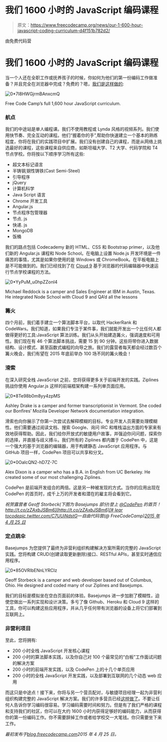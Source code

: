 # 我们 1600 小时的 JavaScript 编码课程

> 原文：<https://www.freecodecamp.org/news/our-1-600-hour-javascript-coding-curriculum-d4f151b782d2/>

由免费代码营

# 我们 1600 小时的 JavaScript 编码课程

当一个人还在全职工作或抚养孩子的时候，你如何为他们的第一份编码工作做准备？并且完全在浏览器中完成？免费的？嗯，[我们是这样做的](http://www.freecodecamp.com/):

![0*7I8HWGjrmBAnxcmQ](img/a9205cb5a6c044dcefacdc531842ef24.png)

Free Code Camp’s full 1,600 hour JavaScript curriculum.

### 航点

我们的中途站是单人编程课。我们不使用教程或 Lynda 风格的视频系列。我们使用快节奏、完全互动的课程。他们“握着你的手”,帮助你快速建立一个基本的熟练程度，你将在我们的实践项目中扩展。我们没有创建自己的课程，而是从网络上挑选最好的课程，这些课程来自供应商，如斯坦福大学、T2 大学、代码学院和 T4 节点学校。你将按以下顺序学习所有这些:

*   超文本标记语言
*   半铸钢ˌ钢性铸铁(Cast Semi-Steel)
*   引导程序
*   jQuery
*   计算机科学
*   Java Script 语言
*   Chrome 开发工具
*   Angular.js
*   节点程序包管理器
*   节点. js
*   快递. js
*   MongoDB
*   饭桶

我们的路点包括 Codecademy 新的 HTML、CSS 和 Bootstrap primer，以及他们新的 Angular.js 课程和 Node School。在电脑上设置 Node.js 开发环境是一件痛苦的事情，尤其是如果你使用的是 Windows 或 ChromeBook。在平板电脑上是不可能做到的。我们已经找到了在 [Cloud 9](http://c9.io/) 基于浏览器的代码编辑器中快速运行节点学校课程的方法。

![0*YyPuM_u0hpZZonI4](img/5c67b4193b9953d0a2481afe74eabe86.png)

Michael Reddock is a camper and Sales Engineer at IBM in Austin, Texas. He integrated Node School with Cloud 9 and QA’d all the lessons

### 篝火

四个月前，我们着手建立一个算法脚本平台，以取代 HackerRank 和 CodeWars。我们知道，如果我们专注于某件事，我们就能开发出一个比任何人都做得更好的工具:JavaScript 算法训练。我们从头开始建造篝火，强调速度和可用性。我们现在有 46 个算法脚本挑战，需要 15 到 90 分钟。这些将带你进入数据结构、设计模式、甚至函数式编程的向导之旅。我们的露营者每天都会经过数百个篝火晚会，我们有望在 2015 年底前举办 100 场不同的篝火晚会！

### 滑索

在深入研究全栈 JavaScript 之前，您将获得更多关于前端开发的实践。Ziplines 挑战你使用 Angular.js 这样的前端框架构建一系列单页面应用。

![0*8Te98b0m8yy4zpMS](img/d4ed5b4556f201448fc01db9dba933fd.png)

Ashley Drake is a camper and former transcriptionist in Vermont. She coded our Bonfires’ Mozilla Developer Network documentation integration.

滑索也向你展示了你第一次尝试去解释模糊的目标。专业开发人员需要处理模糊性。他们需要通过阅读文档、搜索 Google、询问 IRC 和堆栈溢出方面的专家来有效地获得帮助。因此，我们给你开放式的敏捷用户故事，并强迫你问问题，探索你的选择，并直接与歧义搏斗。我们所有的 Ziplines 都内置于 CodePen 中，这是一个强大的基于浏览器的编辑器，用于构建静态 JavaScript 应用程序。与 GitHub 项目一样，CodePen 项目可以共享和分叉。

![0*0OaIcQN2-hD7Z-7C](img/d5e2e57243701965a0e930d9cc9823d2.png)

Alex Dixon is a camper who has a B.A. in English from UC Berkeley. He created some of our most challenging Ziplines.

CodePen 是前端开发组合的两倍。这是另一种被发现的方式。当你的应用出现在 CodePen 的首页时，成千上万的开发者和潜在的雇主将会看到它。

*祝贺露营者 Geoff Storbeck(下图为 Basejumps 部分)登上 [@CodePen](https://twitter.com/CodePen) 的首页！[http://t.co/zZAxbJSBm6](http://t.co/zZAxbJSBm6)[# lear tocode](https://twitter.com/hashtag/LearToCode?src=hash)[pic.twitter.com/C7UUiNdstG](http://t.co/C7UUiNdstG)—自由代码营(@ FreeCodeCamp)[2015 年 4 月 25 日](https://twitter.com/FreeCodeCamp/status/592025438974676992)*

### 定点跳伞

Basejumps 为您提供了最终为非营利组织构建解决方案所需的完整的 JavaScript 实践。您将构建 CRUD(创建读取更新删除)接口、RESTful APIs，甚至实时通信应用程序。

![0*85OVRIbENnLYRCIz](img/f5e25035d1edd7a9048f8d526680f162.png)

Geoff Storbeck is a camper and web developer based out of Columbus, Ohio. He designed and coded many of our Ziplines and Basejumps.

我们的目标是模拟坐在空白页面前的体验。Basejumps 进一步加剧了模糊性，迫使您做出一系列实现和设计决策。多亏了像 Github、Heroku 和 Cloud 9 这样的工具，你可以构建这些应用程序，并从几乎任何带有浏览器的设备上将它们部署到互联网上。

### 非营利项目

至此，您将拥有:

*   200 小时全栈 JavaScript 开发核心课程
*   200 小时的算法脚本实践，以及你自己对 100 个最常见的“白板”工作面试问题的解决方案
*   200 小时的前端开发实践，以及 CodePen 上的十几个单页应用
*   200 小时的全栈 JavaScript 开发实践，以及部署到互联网的几个动态 web 应用

而这只是中途点！接下来，你将与另一个营员配对，与敏捷项目经理一起为非营利组织构建完整的 JavaScript 解决方案。我们的许多营员已经[这样做了](http://blog.freecodecamp.com/2015/04/kopernik-retrospective-my-first-nonprofit-project-at-free-code-camp.html)。不要让任何人告诉你学习编码很容易。学习编码需要时间和努力。但是有了我们严格的课程和支持我们的社区，你可以在大约 1600 小时内获得足够好的编码能力，从而获得你的第一份编码工作。你不需要辞掉工作或者给学校交一大笔钱。你只需要坐下来工作。

*最初发布于[blog.freecodecamp.com](http://blog.freecodecamp.com/2015/04/our-1600-hour-javascript-coding-curriculum.html)2015 年 4 月 25 日。*